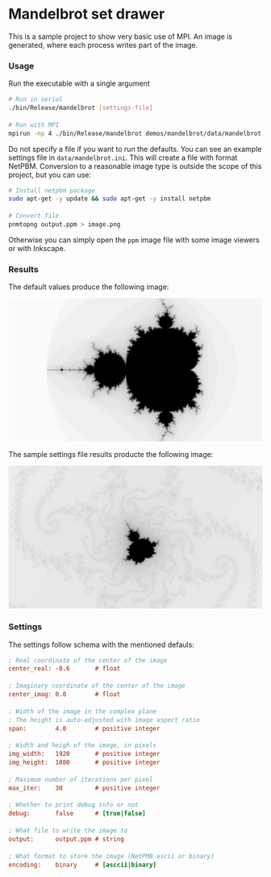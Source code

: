 # Mandelbrot set drawer

This is a sample project to show very basic use of MPI. An image is generated, where each process writes part of the image.


### Usage
Run the executable with a single argument
```bash
# Run in serial
./bin/Release/mandelbrot [settings-file]

# Run with MPI
mpirun -np 4 ./bin/Release/mandelbrot demos/mandelbrot/data/mandelbrot.ini [settings-file]
```
Do not specify a file if you want to run the defaults. You can see an example settings file in `data/mandelbrot.ini`.
This will create a file with format NetPBM. Conversion to a reasonable image type is outside the scope of this project,
but you can use:

```bash
# Install netpbm package
sudo apt-get -y update && sudo apt-get -y install netpbm

# Convert file
pnmtopng output.ppm > image.png
```

Otherwise you can simply open the `ppm` image file with some image viewers or with Inkscape.

### Results

The default values produce the following image:

![image](data/defaults.png)

The sample settings file results producte the following image:

![image](data/sample.png)

### Settings
The settings follow schema with the mentioned defauls:
```ini
; Real coordinate of the center of the image
center_real: -0.6       # float

; Imaginary coordinate of the center of the image
center_imag: 0.0        # float

; Width of the image in the complex plane
; The height is auto-adjusted with image aspect ratio
span:        4.0        # positive integer

; Width and heigh of the image, in pixels
img_width:   1920       # positive integer
img_height:  1080       # positive integer

; Maximum number of iterations per pixel
max_iter:    30         # positive integer

; Whether to print debug info or not
debug:       false      # [true|false]

; What file to write the image to
output:      output.ppm # string

; What format to store the image (NetPMB ascii or binary)
encoding:    binary     # [asccii|binary]
```

